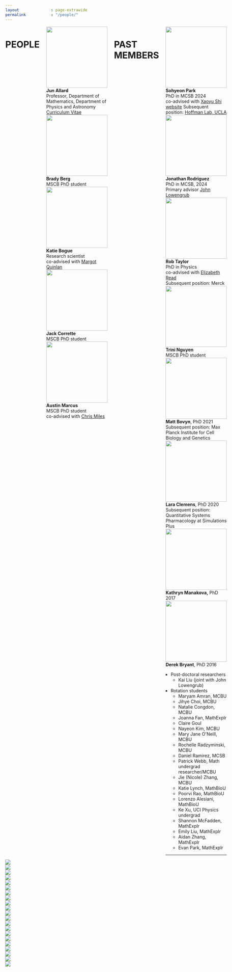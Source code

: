 ```yaml
---
layout              : page-extrawide
permalink           : "/people/"
---
```


<!-- <style>
    .peoplewrapper {
        display: grid;
        grid-template-columns: 1fr 2fr; 
        align-items: center;
        grid-gap: 1em;
        row-gap: 1em;
        padding-bottom: 1em;
    }
    .peoplephoto {
        float:right;
        marginleft:auto;
        padding-left:1em;       
    }
</style> -->

<div class="row"> <!-- This should contain everything on this page content: both people and fun photos-->
    <div class="columns small-12 medium-12 large-6"> <!-- Column to contain all people content -->
        <div class="row">
            <div class="columns small-12">
                <h1>PEOPLE</h1>
            </div>
        </div>
        <div class="row align-middle">
            <div class="peoplewrapper">
                <div><img class="peoplephoto" src="{{ site.urlimg }}photojun.jpg" width="192"></div>
                <div><b>Jun Allard</b><br>
                Professor, 
                Department of Mathematics, 
                Department of Physics and Astronomy<br>
                <a href="{{ site.urlfiles }}allard-cv_2024.pdf">Curriculum Vitae</a></div>
            </div>
            <div class="peoplewrapper">
                <div><img class="peoplephoto" src="{{ site.urlimg }}brady_192px.jpg" width="192"></div>
                <div><b>Brady Berg</b><br>
                MSCB PhD student</div>
            </div>
            <div class="peoplewrapper">
                <div><img class="peoplephoto" src="{{ site.urlimg }}Afavicon-192x192.png" width="192"></div>
                <div><b>Katie Bogue</b><br>
                Research scientist<br>
                co-advised with <a href="https://quinlanlab.wordpress.com/">Margot Quinlan</a><br></div>
            </div>
            <div class="peoplewrapper">
                <div><img class="peoplephoto" src="{{ site.urlimg }}jack_image0_192px.jpeg" width="192"></div>
                <div><b>Jack Corrette</b><br>
                MSCB PhD student</div>
            </div>
            <div class="peoplewrapper">
                <div><img class="peoplephoto" src="{{ site.urlimg }}austin_192px.jpg" width="192"></div>
                <div><b>Austin Marcus</b><br>
                MSCB PhD student<br>
                co-advised with <a href="https://www.math.uci.edu/~cemiles/">Chris Miles</a><br></div>
            </div>
            <!-- <div class="peoplewrapper">
                <div><img class="peoplephoto" src="{{ site.urlimg }}Afavicon-192x192.png" width="192"></div>
                <div><b>Ke Xu</b><br>
                UCI Physics/CS undergraduate</div>
            </div> -->
        </div> <!-- Done row with current people -->
        <div class="row"> <!-- past members section -->
            <div class="columns small-12">
                <h1>PAST MEMBERS</h1>
            </div>
        </div>
        <div class="row align-middle"> <!-- Row with all past people -->
            <div class="peoplewrapper">
                <div><img class="peoplephoto" src="{{ site.urlimg }}SohyeonPark_192px.jpeg" width="192"></div>
                <div><b>Sohyeon Park</b><br>
                PhD in MCSB 2024<br>
                co-advised with <a href="https://xyushi.wixsite.com/xshi">Xaoyu Shi</a><br>
                <a href="https://sites.google.com/uci.edu/sohyeonpark/about-me">website</a>
                Subsequent position: <a href="https://www.signalingsystems.ucla.edu/">Hoffman Lab, UCLA</a></div>
            </div>
            <div class="peoplewrapper">
                <div><img class="peoplephoto" src="{{ site.urlimg }}Afavicon-192x192.png" width="192"></div>
                <div><b>Jonathan Rodriguez</b><br>
                PhD in MCSB, 2024<br>
                Primary advisor <a href="https://ccbs.uci.edu/team/john-lowengrub/">John Lowengrub</a></div>
            </div>
            <div class="peoplewrapper">
                <div><img class="peoplephoto" src="{{ site.urlimg }}Afavicon-192x192.png" width="192"></div>
                <div><b>Rob Taylor</b><br>
                PhD in Physics<br>
                co-advised with <a href="https://readlab.eng.uci.edu/">Elizabeth Read</a><br>
                Subsequent position: Merck</div>
            </div>
            <div class="peoplewrapper">
                <div><img class="peoplephoto" src="{{ site.urlimg }}Afavicon-192x192.png" width="192"></div>
                <div><b>Trini Nguyen</b><br>
                MSCB PhD student</div>
            </div>
            <div class="peoplewrapper">
                <div><img class="peoplephoto" src="{{ site.urlimg }}Afavicon-192x192.png" width="192"></div>
                <div><b>Matt Bovyn</b>, PhD 2021<br>
                Subsequent position: Max Planck Institute for Cell Biology and Genetics</div>
            </div>
            <div class="peoplewrapper">
                <div><img class="peoplephoto" src="{{ site.urlimg }}Afavicon-192x192.png" width="192"></div>
                <div><b>Lara Clemens</b>, PhD 2020<br>
                Subsequent position: Quantitative Systems Pharmacology at Simulations Plus</div>
            </div>
            <div class="peoplewrapper">
                <div><img class="peoplephoto" src="{{ site.urlimg }}Afavicon-192x192.png" width="192"></div>
                <div><b>Kathryn Manakova,</b> PhD 2017</div>
            </div>
            <div class="peoplewrapper">
                <div><img class="peoplephoto" src="{{ site.urlimg }}Afavicon-192x192.png" width="192"></div>
                <div><b>Derek Bryant</b>, PhD 2016</div>
            </div>
            <div> <!-- OTHER PAST -->
                <ul style="padding-left: 1rem">
                    <li>Post-doctoral researchers
                    <ul>
                        <li>Kai Liu (joint with John Lowengrub)</li>
                    </ul>
                    </li>
                    <li>Rotation students
                    <ul>
                        <li>Maryam Amran, MCBU</li>
                        <li>Jihye Choi, MCBU</li>
                        <li>Natalie Congdon, MCBU</li>
                        <li>Joanna Fan, MathExplr</li>
                        <li>Claire Goul</li>
                        <li>Nayeon Kim, MCBU</li>
                        <li>Mary Jane O'Neill, MCBU</li>
                        <li>Rochelle Radzyminski, MCBU</li>
                        <li>Daniel Ramirez, MCSB</li>
                        <li>Patrick Webb, Math undergrad researcher/MCBU</li>
                        <li>Jie (Nicole) Zhang, MCBU</li>
                        <li>Katie Lynch, MathBioU</li>
                        <li>Poorvi Rao, MathBioU</li>
                        <li>Lorenzo Alesiani, MathBioU</li>
                        <li>Ke Xu, UCI Physics undergrad</li>
                        <li>Shannon McFadden, MathExplr</li>
                        <li>Emily Liu, MathExplr</li>
                        <li>Aidan Zhang, MathExplr</li>
                        <li>Evan Park, MathExplr</li>
                    </ul>
                    </li>
                </ul>
                <hr>
            </div>
        </div> <!-- Done row with all past people -->
    </div> <!-- Done column that contains all people content-->
    <!-- Photos of fun -->
    <!-- 2024 -->
    <div class="column small-12 medium-12 large-6">
        <img src="{{ site.urlimg }}PXL_20240723_020232726.jpg">
    </div> 
    <!-- 2023 -->
    <div class="column small-12 medium-12 large-6">
        <img src="{{ site.urlimg }}PXL_20231118_212151696.jpg">
    </div> 
     <!-- 2022 -->
    <div class="column small-12 medium-12 large-6">
        <img src="{{ site.urlimg }}PXL_20221212_171623459.jpg">
    </div> 
    <div class="column small-12 medium-12 large-6">
        <img src="{{ site.urlimg }}PXL_20221212_180556588.jpg">
    </div> 
    <div class="column small-12 medium-12 large-6">
        <img src="{{ site.urlimg }}PXL_20221212_195546518.jpg">
    </div>
    <div class="column small-12 medium-12 large-6">
        <img src="{{ site.urlimg }}PXL_20221213_002818574~2.jpg">
    </div>
    <div class="column small-12 medium-12 large-6">
        <img src="{{ site.urlimg }}sohyeon2019.jpg">
    </div>
     <!-- 2022 -->
    <div class="column small-12 medium-12 large-6">
        <img src="{{ site.urlimg }}group19su.jpg">
    </div> 
    <div class="column small-12 medium-12 large-6">
        <img src="{{ site.urlimg }}IMG_4706.jpg">
    <div class="column small-12 medium-12 large-6">
        <img src="{{ site.urlimg }}PXL_20220220_232140407.jpg">
    </div> 
    <div class="column small-12 medium-12 large-6">
        <img src="{{ site.urlimg }}PXL_20220220_184131302.PORTRAIT.jpg">
    </div>
    <div class="column small-12 medium-12 large-6">
        <img src="{{ site.urlimg }}PXL_20220223_052932459.NIGHT.jpg">
    </div>
    <div class="column small-12 medium-12 large-6">
        <img src="{{ site.urlimg }}PXL_20220223_022415323.NIGHT_2.jpg">
    </div>
    <!-- 2019 -->
    <div class="column small-12 medium-12 large-6">
        <img src="{{ site.urlimg }}group19f.jpg" >
    </div>
    <div class="column small-12 medium-12 large-6">
        <img src="{{ site.urlimg }}img_20191126_114741.jpg" >
    </div>
    <div class="column small-12 medium-12 large-6">
        <img src="{{ site.urlimg }}matt2019.jpg">
    </div>
    <!-- 2018 -->
    <div class="column small-12 medium-12 large-6">
        <img src="{{ site.urlimg }}20180330allardgroupphoto.jpeg">
    </div>
    <div class="column small-12 medium-12 large-6">
        <img src="{{ site.urlimg }}39273544_10156593333079694_8710688989096443904_n.jpg">
    </div>
    <!-- 2017 -->
    <div class="column small-12 medium-12 large-6">
        <img src="{{ site.urlimg }}img_20170422_153511.jpg" >
    </div>
    <!--
    <div class="column small-12 medium-12 large-6">
        <img src="{{ site.urlimg }}img_20170402_022106.jpg" >
    </div>
    -->
    <!-- 2016 -->
    <div class="column small-12 medium-12 large-6">
        <img src="{{ site.urlimg }}img_0064.jpg" >
    </div>
    <!-- 2015 -->
    <div class="column small-12 medium-12 large-6">
        <img src="{{ site.urlimg }}allardlab2015largecropped512.jpeg" >
    </div>
    <!-- 2014 -->
    <!--
    <div class="column small-12 medium-12 large-6">
        <img src="{{ site.urlimg }}photoderekbiophys2014_390px.jpeg">
    </div>
    <div class="column small-12 medium-12 large-6">
        <img src="{{ site.urlimg }}photogroup390px.jpeg">
    </div>
    -->

</div>


